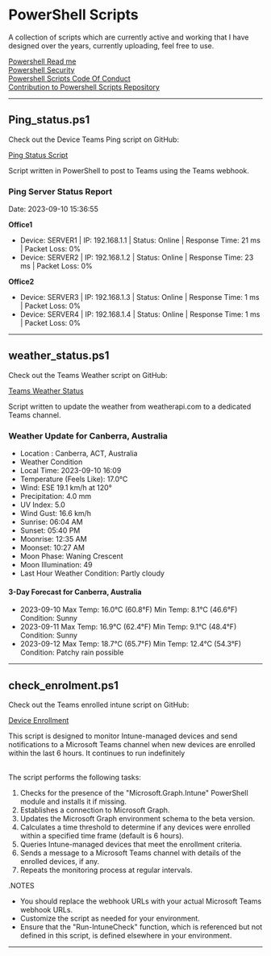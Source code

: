 # PowerShell Scripts

A collection of scripts which are currently active and working that I have designed over the years,  currently uploading, feel free to use.


<a href="https://github.com/meanstackofdoom/Powershell-Scripts/blob/main/README.md" target="_blank">Powershell Read me</a><br>
<a href="https://github.com/meanstackofdoom/Powershell-Scripts/blob/main/SECURITY.md" target="_blank">Powershell Security</a><Br>
<a href="https://github.com/meanstackofdoom/Powershell-Scripts/blob/main/CODE_OF_CONDUCT.md" target="_blank">Powershell Scripts Code Of Conduct</a><br>
<a href="https://github.com/meanstackofdoom/Powershell-Scripts/blob/main/CONTRIBUTING_TO_Powershell-Scripts.md" target="_blank">Contribution to Powershell Scripts Repository</a><Br>


---

## Ping_status.ps1

<p>Check out the Device Teams Ping script on GitHub:</p>

<a href="https://github.com/meanstackofdoom/Powershell-Scripts-Teams/blob/main/ping_status.ps1">Ping Status Script</a>

Script written in PowerShell to post to Teams using the Teams webhook.

### Ping Server Status Report

Date: 2023-09-10 15:36:55

**Office1**
- Device: SERVER1 | IP: 192.168.1.1 | Status: Online | Response Time: 21 ms | Packet Loss: 0%
- Device: SERVER2 | IP: 192.168.1.2 | Status: Online | Response Time: 23 ms | Packet Loss: 0%

**Office2**
- Device: SERVER3 | IP: 192.168.1.3 | Status: Online | Response Time: 1 ms | Packet Loss: 0%
- Device: SERVER4 | IP: 192.168.1.4 | Status: Online | Response Time: 1 ms | Packet Loss: 0%

---

## weather_status.ps1

<p>Check out the Teams Weather script on GitHub:</p>

<a href="https://github.com/meanstackofdoom/Powershell-Scripts/blob/main/weather_status.ps1">Teams Weather Status</a>

Script written to update the weather from weatherapi.com to a dedicated Teams channel.

### Weather Update for Canberra, Australia

- Location : Canberra, ACT, Australia<br>
- Weather Condition<br>
- Local Time: 2023-09-10 16:09<br>
- Temperature (Feels Like): 17.0°C<br>
- Wind: ESE 19.1 km/h at 120°<br>
- Precipitation: 4.0 mm<br>
- UV Index: 5.0<br>
- Wind Gust: 16.6 km/h<br>
- Sunrise: 06:04 AM<br>
- Sunset: 05:40 PM<br>
- Moonrise: 12:35 AM<br>
- Moonset: 10:27 AM<br>
- Moon Phase: Waning Crescent<br>
- Moon Illumination: 49<br>
- Last Hour Weather Condition: Partly cloudy

#### 3-Day Forecast for Canberra, Australia
- 2023-09-10 Max Temp: 16.0°C (60.8°F) Min Temp: 8.1°C (46.6°F)  Condition: Sunny<br>
- 2023-09-11 Max Temp: 16.9°C (62.4°F) Min Temp: 9.1°C (48.4°F)  Condition: Sunny<br>
- 2023-09-12 Max Temp: 18.7°C (65.7°F) Min Temp: 12.4°C (54.3°F) Condition: Patchy rain possible

---

## check_enrolment.ps1

<p>Check out the Teams enrolled intune script on GitHub:</p>

<a href="https://github.com/meanstackofdoom/Powershell-Scripts-Teams/blob/main/intune_check_enrolled.ps1">Device Enrollment</a>

This script is designed to monitor Intune-managed devices and send notifications to a Microsoft Teams channel when new devices are enrolled within the last 6 hours. It continues to run indefinitely<br><br>

The script performs the following tasks:<br>
1. Checks for the presence of the "Microsoft.Graph.Intune" PowerShell module and installs it if missing.<br>
2. Establishes a connection to Microsoft Graph.<br>
3. Updates the Microsoft Graph environment schema to the beta version.<br>
4. Calculates a time threshold to determine if any devices were enrolled within a specified time frame (default is 6 hours).<br>
5. Queries Intune-managed devices that meet the enrollment criteria.<br>
6. Sends a message to a Microsoft Teams channel with details of the enrolled devices, if any.<br>
7. Repeats the monitoring process at regular intervals.<br>


.NOTES<br>
- You should replace the webhook URLs with your actual Microsoft Teams webhook URLs.<br>
- Customize the script as needed for your environment.<br>
- Ensure that the "Run-IntuneCheck" function, which is referenced but not defined in this script, is defined elsewhere in your environment.<br>

---
